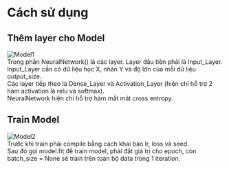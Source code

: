 # Cách sử dụng
## Thêm layer cho Model
![Model1](https://i.ibb.co/5T3Lr0N/image-2022-06-02-202917116.png)
<br>
Trong phần NeuralNetwork() là các layer. Layer đầu tiên phải là Input_Layer.
<br>
Input_Layer cần có dữ liệu học X, nhãn Y và độ lớn của mỗi dữ liệu output_size.
<br>
Các layer tiếp theo là Dense_Layer và Activation_Layer (hiện chỉ hỗ trợ 2 hàm activation là relu và softmax).
<br>
NeuralNetwork hiện chỉ hỗ trợ hàm mất mát cross entropy.
## Train Model
![Model2](https://i.ibb.co/nBwBq1s/image-2022-06-02-202804271.png)
<br>
Trước khi train phải compile bằng cách khai báo lr, loss và seed.
<br>
Sau đó gọi model.fit để train model, phải đặt giá trị cho epoch, còn batch_size = None sẽ train trên toàn bộ data trong 1 iteration.
